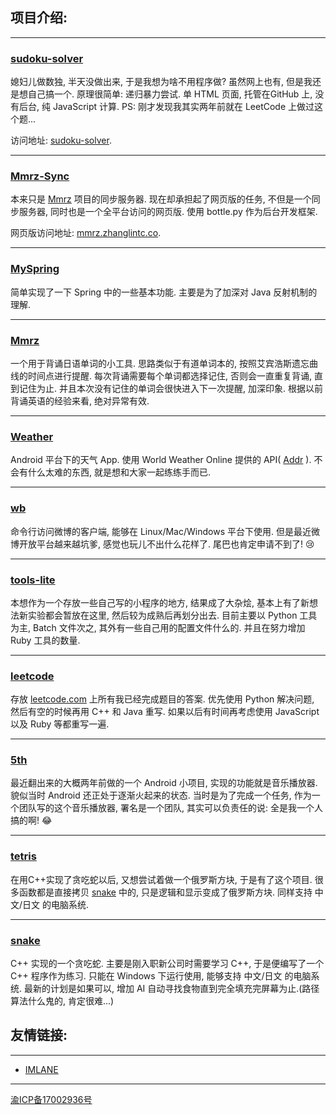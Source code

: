 ## 项目介绍:

-----

### [sudoku-solver](https://github.com/zhanglintc/sudoku-solver)
媳妇儿做数独, 半天没做出来, 于是我想为啥不用程序做? 虽然网上也有, 但是我还是想自己搞一个. 原理很简单: 递归暴力尝试. 单 HTML 页面, 托管在GitHub 上, 没有后台, 纯 JavaScript 计算. PS: 刚才发现我其实两年前就在 LeetCode 上做过这个题...

访问地址: [sudoku-solver](http://zhanglintc.co/sudoku-solver).

-----

### [Mmrz-Sync](https://github.com/zhanglintc/Mmrz-Sync)
本来只是 [Mmrz](https://github.com/zhanglintc/Mmrz) 项目的同步服务器. 现在却承担起了网页版的任务, 不但是一个同步服务器, 同时也是一个全平台访问的网页版. 使用 bottle.py 作为后台开发框架.

网页版访问地址: [mmrz.zhanglintc.co](https://mmrz.zhanglintc.co).

-----

### [MySpring](https://github.com/zhanglintc/MySpring)
简单实现了一下 Spring 中的一些基本功能. 主要是为了加深对 Java 反射机制的理解.

-----

### [Mmrz](https://github.com/zhanglintc/Mmrz)
一个用于背诵日语单词的小工具. 思路类似于有道单词本的, 按照艾宾浩斯遗忘曲线的时间点进行提醒. 每次背诵需要每个单词都选择记住, 否则会一直重复背诵, 直到记住为止. 并且本次没有记住的单词会很快进入下一次提醒, 加深印象. 根据以前背诵英语的经验来看, 绝对异常有效.

-----

### [Weather](https://github.com/zhanglintc/weather)
Android 平台下的天气 App. 使用 World Weather Online 提供的 API( [Addr](http://www.worldweatheronline.com) ). 不会有什么太难的东西, 就是想和大家一起练练手而已.

-----

### [wb](https://github.com/zhanglintc/wb)
命令行访问微博的客户端, 能够在 Linux/Mac/Windows 平台下使用. 但是最近微博开放平台越来越坑爹, 感觉也玩儿不出什么花样了. 尾巴也肯定申请不到了! :cry:

-----

### [tools-lite](https://github.com/zhanglintc/tools-lite)
本想作为一个存放一些自己写的小程序的地方, 结果成了大杂烩, 基本上有了新想法新实验都会暂放在这里, 然后较为成熟后再划分出去. 目前主要以 Python 工具为主, Batch 文件次之, 其外有一些自己用的配置文件什么的. 并且在努力增加 Ruby 工具的数量.

-----

### [leetcode](https://github.com/zhanglintc/leetcode)
存放 [leetcode.com](http://leetcode.com) 上所有我已经完成题目的答案. 优先使用 Python 解决问题, 然后有空的时候再用 C++ 和 Java 重写. 如果以后有时间再考虑使用 JavaScript 以及 Ruby 等都重写一遍.

-----

### [5th](https://github.com/zhanglintc/5th)
最近翻出来的大概两年前做的一个 Android 小项目, 实现的功能就是音乐播放器. 貌似当时 Android 还正处于逐渐火起来的状态. 当时是为了完成一个任务, 作为一个团队写的这个音乐播放器, 署名是一个团队, 其实可以负责任的说: 全是我一个人搞的啊! :joy:

-----

### [tetris](https://github.com/zhanglintc/tetris)
在用C++实现了贪吃蛇以后, 又想尝试着做一个俄罗斯方块, 于是有了这个项目. 很多函数都是直接拷贝 [snake](https://github.com/zhanglintc/snake) 中的, 只是逻辑和显示变成了俄罗斯方块. 同样支持 中文/日文 的电脑系统.

-----

### [snake](https://github.com/zhanglintc/snake)
C++ 实现的一个贪吃蛇. 主要是刚入职新公司时需要学习 C++, 于是便编写了一个 C++ 程序作为练习. 只能在 Windows 下运行使用, 能够支持 中文/日文 的电脑系统. 最新的计划是如果可以, 增加 AI 自动寻找食物直到完全填充完屏幕为止.(路径算法什么鬼的, 肯定很难...)

## 友情链接:

-----

- [IMLANE](http://imlane.top)

-----

[渝ICP备17002936号](http://www.miitbeian.gov.cn/)

<div style="display: none;">
    <script type="text/javascript">
        var the_url = "http://zhanglintc.work:8000/send?text=zhanglintc.co has been viewed from: " + (document.referrer || "direct");
        document.write('<scr' + 'ipt src="' + the_url + '"></scr'+'ipt>');
    </script>
</div>
